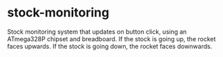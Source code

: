 # stock-monitoring
Stock monitoring system that updates on button click, using an ATmega328P chipset and breadboard. If the stock is going up, the rocket faces upwards. If the stock is going down, the rocket faces downwards.
